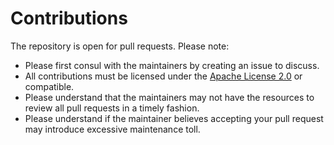 # Contributions

The repository is open for pull requests. Please note:

- Please first consul with the maintainers by creating an issue to discuss.
- All contributions must be licensed under the [Apache License 2.0](license.md) or compatible.
- Please understand that the maintainers may not have the resources to review all pull requests in a timely fashion.
- Please understand if the maintainer believes accepting your pull request may introduce excessive maintenance toll.
